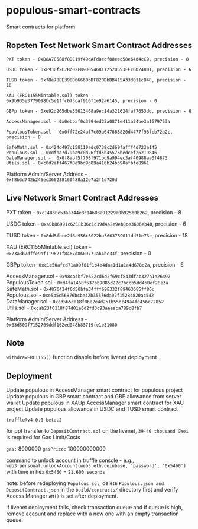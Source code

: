 # populous-smart-contracts
Smart contracts for platform


## Ropsten Test Network Smart Contract Addresses

```
PXT token - 0xD8A7C588f8DC19f49dAFd8ecf08eec58e64d4cC9, precision - 8

USDC token - 0xF930f2C7Bc02F89D05468112520553FFc6D24801, precision - 6

TUSD token - 0x78e7BEE398D66660bDF820DbDB415A33d011cD48, precision - 18

XAU (ERC1155Mintable.sol) token - 0x9b935e3779098bc5e1ffc073caf916f1e92a6145, precision - 0

GBPp token - 0xe92d265dbe35613468a9ec14a321624faf7653dd, precision - 6

AccessManager.sol - 0x0ebbaf0c3794ed23a0871e411a34be3a1679753a   

PopulousToken.sol - 0x0ff72e24af7c09a647865820d4477f98fcb72a2c, precision - 8     

SafeMath.sol - 0x424d497c158110adc0738c2d69fafff4d723a145          
Populous.sol - 0xdfba7d79ba9c0d26ffd5b45575bedcef26219846
DataManager.sol -  0x0f8abf5f708f971bd9a994ec3af40988aa0f4873     
Utils.sol - 0xc8d2eff467f8e9bd9d89a416b24b598afbfe8961
```

Platform Admin/Server Address - `0xf8b3d742b245ec366288160488a12e7a2f1d720d`

## Live Network Smart Contract Addresses


PXT token - `0xc14830e53aa344e8c14603a91229a0b925b0b262`, precision - 8

USDC token - `0xa0b86991c6218b36c1d19d4a2e9eb0ce3606eb48`, precision - 6

TUSD token - `0x8dd5fbce2f6a956c3022ba3663759011dd51e73e`, precision - 18

XAU (ERC1155Mintable.sol) token - `0x73a3b7dffe9af119621f8467d8609771ab4bc33f`, precision - 0


GBPp token- `0xc1e50afcd71a09f81f1b4e4daa1d1a1a4d678d2a`, precision - 6

AccessManager.sol - `0x98ca4bf7e522cd6d2f69cf843dfab327a1e26497`   
PopulousToken.sol - `0xd4fa1460f537bb9085d22c7bccb5dd450ef28e3a`      
SafeMath.sol - `0x4876424f0d50bfa34fff698332f89463685ff86c`          
Populous.sol - `0xe5b5c56876bcbe42b35576da02f15284820ac542`    
DataManager.sol - `0xcd565ca18f06e2e4d251b55dc49a4fe456c72052`       
Utils.sol - `0xcab23f0118f87d01a6d2fd3d93aeeaca789c8fb7`

Platform Admin/Server Address - `0x63d509f7152769ddf162ed048b83719fe1e31080`


## Note

`withdrawERC1155()` function disable before livenet deployment



## Deployment

Update populous in AccessManager smart contract for populous project
Update populous in GBP smart contract and GBP allowance from server wallet
Update populous in XAUp AccessManager smart contract for XAU project
Update populous allowance in USDC and TUSD smart contract




`truffle@v4.0.0-beta.2`

for ppt transfer to `DepositContract.sol` on the livenet, `39-40 thousand GWei` is required for Gas Limit/Costs

`gas:` 8000000
`gasPrice:` 100000000000

command to unlock account in truffle console - e.g., `web3.personal.unlockAccount(web3.eth.coinbase, 'password', '0x5460')` with time in hex `0x5460` = `21,600 seconds`

note: before redeploying `Populous.sol`, delete `Populous.json and DepositContract.json` in the `build/contracts/` directory first and verify Access Manager `AM()` is set after deployment.

if livenet deployment fails, check transaction queue and if queue is high, remove account and replace with a new one with an empty transaction queue.